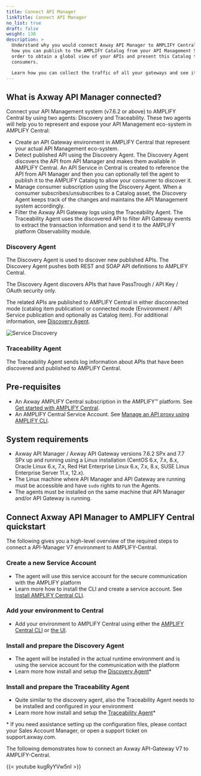 ```yaml
---
title: Connect API Manager
linkTitle: Connect API Manager
no_list: true
draft: false
weight: 130
description: >
  Understand why you would connect Axway API Manager to AMPLIFY Central. Learn
  how you can publish to the AMPLIFY Catalog from your API Management System in
  order to obtain a global view of your APIs and present this Catalog to your
  consumers.

  Learn how you can collect the traffic of all your gateways and see it in a single place in AMPLIFY Central Observability.
---
```

## What is Axway API Manager connected?

Connect your API Management system (v7.6.2 or above) to AMPLIFY Central by using two agents: Discovery and Traceability. These two agents will help you to represent and expose your API Management eco-system in AMPLIFY Central:

* Create an API Gateway environment in AMPLIFY Central that represent your actual API Management eco-system.
* Detect published API using the Discovery Agent. The Discovery Agent discovers the API from API Manager and makes them available in AMPLIFY Central. An API Service in Central is created to reference the API from API Manager and then you can optionally tell the agent to publish it to the AMPLIFY Catalog to allow your consumer to discover it.
* Manage consumer subscription using the Discovery Agent. When a consumer subscribes/unsubscribes to a Catalog asset, the Discovery Agent keeps track of the changes and maintains the API Management system accordingly.  
* Filter the Axway API Gateway logs using the Traceability Agent. The Traceability Agent uses the discovered API to filter API Gateway events to extract the transaction information and send it to the AMPLIFY platform Observability module.

### Discovery Agent

The Discovery Agent is used to discover new published APIs. The Discovery Agent pushes both REST and SOAP API definitions to AMPLIFY Central.

The Discovery Agent discovers APIs that have PassTrough / API Key / OAuth security only.

The related APIs are published to AMPLIFY Central in either disconnected mode (catalog item publication) or connected mode (Environment / API Service publication and optionally as Catalog item). For additional information, see [Discovery Agent](/docs/central/connect-api-manager/deploy-your-agents/#discovery-agent).

![Service Discovery](/Images/central/ServiceDiscoveryAPIM.png)

### Traceability Agent

The Traceability Agent sends log information about APIs that have been discovered and published to AMPLIFY Central.

## Pre-requisites

* An Axway AMPLIFY Central subscription in the AMPLIFY™ platform. See [Get started with AMPLIFY Central](/docs/central/quickstart/).
* An AMPLIFY Central Service Account. See [Manage an API proxy using AMPLIFY CLI](/docs/central/cli_central/cli_proxy_flow/).

## System requirements

* Axway API Manager / Axway API Gateway versions 7.6.2 SPx and 7.7 SPx up and running using a Linux installation (CentOS 6.x, 7.x, 8.x,  Oracle Linux 6.x, 7.x, Red Hat Enterprise Linux 6.x, 7.x, 8.x, SUSE Linux Enterprise Server 11.x, 12.x).
* The Linux machine where API Manager and API Gateway are running must be accessible and have `sudo` rights to run the Agents.
* The agents must be installed on the same machine that API Manager and/or API Gateway is running.

## Connect Axway API Manager to AMPLIFY Central quickstart

The following gives you a high-level overview of the required steps to connect a API-Manager V7 environment to AMPLIFY-Central.

### Create a new Service Account

* The agent will use this service account for the secure communication with the AMPLIFY platform
* Learn more how to install the CLI and create a service account. See [Install AMPLIFY Central CLI](/docs/central/cli_central/cli_install).

### Add your environment to Central

* Add your environment to AMPLIFY Central using either the [AMPLIFY Central CLI](/docs/central/cli_central/cli_environments/) or [the UI](/docs/central/mesh_management/add_env/#add-your-environment-to-amplify-central).

### Install and prepare the Discovery Agent

* The agent will be installed in the actual runtime environment and is using the service account for the communication with the platform
* Learn more how install and setup the [Discovery Agent](/docs/central/connect-api-manager/deploy-your-agents/#discovery-agent)*

### Install and prepare the Traceability Agent

* Quite similar to the discovery agent, also the Traceability Agent needs to be installed and configured in your environment
* Learn more how install and setup the [Traceability Agent](/docs/central/connect-api-manager/deploy-your-agents/#traceability-agent)*

\* If you need assistance setting up the configuration files, please contact your Sales Account Manager, or open a support ticket on support.axway.com.

The following demonstrates how to connect an Axway API-Gateway V7 to AMPLIFY-Central.

{{< youtube kugRyYVw5nI >}}
